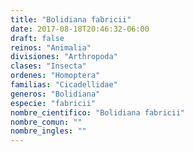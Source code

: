 ```yaml
---
title: "Bolidiana fabricii"
date: 2017-08-18T20:46:32-06:00
draft: false
reinos: "Animalia"
divisiones: "Arthropoda"
clases: "Insecta"
ordenes: "Homoptera"
familias: "Cicadellidae"
generos: "Bolidiana"
especie: "fabricii"
nombre_cientifico: "Bolidiana fabricii"
nombre_comun: ""
nombre_ingles: ""
---
```


